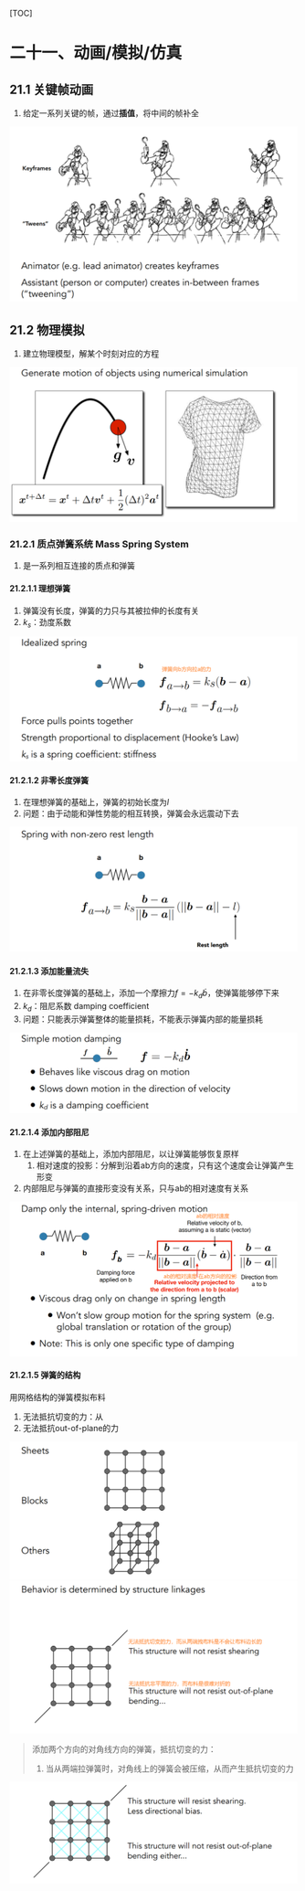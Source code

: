 [TOC]

# 二十一、动画/模拟/仿真

## 21.1	关键帧动画

1. 给定一系列关键的帧，通过**插值**，将中间的帧补全

<img src="AssetMarkdown/image-20230406213305918.png" alt="image-20230406213305918" style="zoom:80%;" />

## 21.2	物理模拟

1. 建立物理模型，解某个时刻对应的方程

<img src="AssetMarkdown/image-20230406213618926.png" alt="image-20230406213618926" style="zoom:80%;" />

### 21.2.1	质点弹簧系统 Mass Spring System

1. 是一系列相互连接的质点和弹簧

#### 21.2.1.1	理想弹簧

1. 弹簧没有长度，弹簧的力只与其被拉伸的长度有关
2. $k_s$：劲度系数

<img src="AssetMarkdown/image-20230406214224321.png" alt="image-20230406214224321" style="zoom:80%;" />

#### 21.2.1.2	非零长度弹簧

1. 在理想弹簧的基础上，弹簧的初始长度为$l$
2. 问题：由于动能和弹性势能的相互转换，弹簧会永远震动下去

<img src="AssetMarkdown/image-20230406214307106.png" alt="image-20230406214307106" style="zoom:80%;" />

#### 21.2.1.3	添加能量流失

1. 在非零长度弹簧的基础上，添加一个摩擦力$f=-k_d\dot b$，使弹簧能够停下来
2. $k_d$：阻尼系数 damping coefficient
3. 问题：只能表示弹簧整体的能量损耗，不能表示弹簧内部的能量损耗

<img src="AssetMarkdown/image-20230406215157003.png" alt="image-20230406215157003" style="zoom:80%;" />

#### 21.2.1.4	添加内部阻尼

1. 在上述弹簧的基础上，添加内部阻尼，以让弹簧能够恢复原样
   1. 相对速度的投影：分解到沿着ab方向的速度，只有这个速度会让弹簧产生形变
2. 内部阻尼与弹簧的直接形变没有关系，只与ab的相对速度有关系

<img src="AssetMarkdown/image-20230406215514210.png" alt="image-20230406215514210" style="zoom:80%;" />

#### 21.2.1.5	弹簧的结构

用网格结构的弹簧模拟布料

1. 无法抵抗切变的力：从
2. 无法抵抗out-of-plane的力

<img src="AssetMarkdown/image-20230406215820111.png" alt="image-20230406215820111" style="zoom:80%;" />

<img src="AssetMarkdown/image-20230406220402457.png" alt="image-20230406220402457" style="zoom:80%;" />

> 添加两个方向的对角线方向的弹簧，抵抗切变的力：
>
> 1. 当从两端拉弹簧时，对角线上的弹簧会被压缩，从而产生抵抗切变的力

<img src="AssetMarkdown/image-20230406220645857.png" alt="image-20230406220645857" style="zoom:80%;" />
